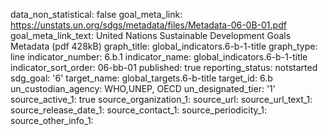 data_non_statistical: false
goal_meta_link: https://unstats.un.org/sdgs/metadata/files/Metadata-06-0B-01.pdf
goal_meta_link_text: United Nations Sustainable Development Goals Metadata (pdf 428kB)
graph_title: global_indicators.6-b-1-title
graph_type: line
indicator_number: 6.b.1
indicator_name: global_indicators.6-b-1-title
indicator_sort_order: 06-bb-01
published: true
reporting_status: notstarted
sdg_goal: '6'
target_name: global_targets.6-b-title
target_id: 6.b
un_custodian_agency: WHO,UNEP, OECD
un_designated_tier: '1'
source_active_1: true
source_organization_1: 
source_url: 
source_url_text_1: 
source_release_date_1: 
source_contact_1: 
source_periodicity_1: 
source_other_info_1: 